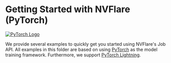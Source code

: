 # Getting Started with NVFlare (PyTorch)
[![PyTorch Logo](https://upload.wikimedia.org/wikipedia/commons/c/c6/PyTorch_logo_black.svg)](https://pytorch.org)

We provide several examples to quickly get you started using NVFlare's Job API. 
All examples in this folder are based on using [PyTorch](https://pytorch.org/) as the model training framework.
Furthermore, we support [PyTorch Lightning](https://lightning.ai).
